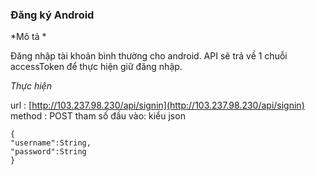 ###  Đăng ký Android 

*Mô tả *

Đăng nhập tài khoản bình thường cho android. API sẽ trả về 1 chuỗi accessToken để thực hiện giữ đăng nhập.


*Thực hiện*

url : [http://103.237.98.230/api/signin](http://103.237.98.230/api/signin)
method : POST
tham số đầu vào: kiểu json 

```
{
"username":String,
"password":String
}      
```


